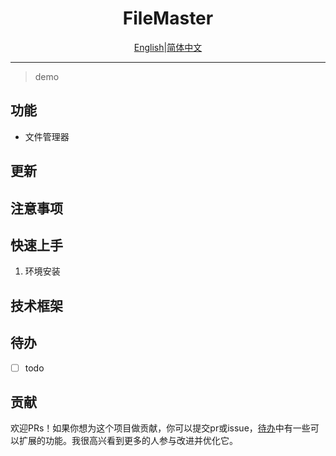 <div align="center">
<h1>FileMaster</h1>
<a href="./README_en.md">English</a>|<a href="./README.md">简体中文</a>
</div>
<strong></strong>

<hr>

> demo

## 功能
- 文件管理器

## 更新



## 注意事项


## 快速上手

1. 环境安装

## 技术框架





## 待办
- [ ] todo


## 贡献
欢迎PRs！如果你想为这个项目做贡献，你可以提交pr或issue，[待办](#待办)中有一些可以扩展的功能。我很高兴看到更多的人参与改进并优化它。